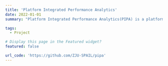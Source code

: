 ```yaml
---
title: 'Platform Integrated Performance Analytics'
date: 2022-01-01
summary: "Platform Integrated Performance Analytics(PIPA) is a platform that aggregates a complete toolchain of performance data collection, processing, and analysis. PIPA consists of three parts: **loquat tree, flower and fruit**, which represent the collecting & processing, analysis and conclusion of performance data respectively. PIPA is still in the active development process, and the current development focus is on the loquat tree."

tags:
  - Project

# Display this page in the Featured widget?
featured: false

url_code: 'https://github.com/ZJU-SPAIL/pipa'
---
```

